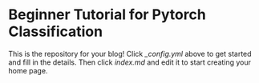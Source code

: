 # Beginner Tutorial for Pytorch Classification

This is the repository for your blog! Click *_config.yml* above to get started and fill in the details. Then click *index.md* and edit it to start creating your home page.
